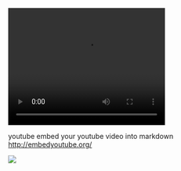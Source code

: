 <video width="320" height="240" controls>
  <source src="https://media.w3.org/2010/05/sintel/trailer_hd.mp4" type="video/mp4">
</video>

youtube
embed your youtube video into markdown 
http://embedyoutube.org/

[![](http://img.youtube.com/vi/6A5EpqqDOdk/0.jpg)](http://www.youtube.com/watch?v=6A5EpqqDOdk "")